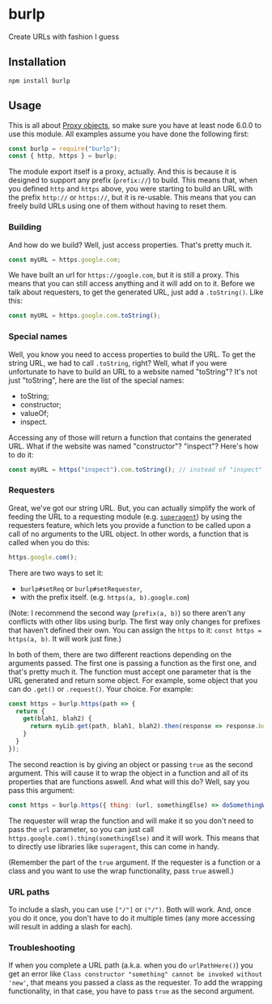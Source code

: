 # burlp
Create URLs with fashion I guess

## Installation

`npm install burlp`

## Usage

This is all about [Proxy objects](https://developer.mozilla.org/en-US/docs/Web/JavaScript/Reference/Global_Objects/Proxy), so make sure you have at least node 6.0.0 to use this module.
All examples assume you have done the following first:
```js
const burlp = require("burlp");
const { http, https } = burlp;
```

The module export itself is a proxy, actually. And this is because it is designed to support any prefix (`prefix://`) to build. This means that, when you defined `http` and `https` above, you were starting to build an URL with the prefix `http://` or `https://`, but it is re-usable. This means that you can freely build URLs using one of them without having to reset them.

### Building

And how do we build? Well, just access properties. That's pretty much it.

```js
const myURL = https.google.com;
```

We have built an url for `https://google.com`, but it is still a proxy. This means that you can still access anything and it will add on to it. Before we talk about requesters, to get the generated URL, just add a `.toString()`. Like this:

```js
const myURL = https.google.com.toString();
```

### Special names

Well, you know you need to access properties to build the URL. To get the string URL, we had to call `.toString`, right? Well, what if you were unfortunate to have to build an URL to a website named "toString"?
It's not just "toString", here are the list of the special names:
* toString;
* constructor;
* valueOf;
* inspect.

Accessing any of those will return a function that contains the generated URL. What if the website was named "constructor"? "inspect"? Here's how to do it:

```js
const myURL = https("inspect").com.toString(); // instead of "inspect" it can also be any string, it will add on.
```

### Requesters

Great, we've got our string URL. But, you can actually simplify the work of feeding the URL to a requesting module (e.g. [`superagent`](https://www.npmjs.com/package/superagent)) by using the requesters feature, which lets you provide a function to be called upon a call of no arguments to the URL object. In other words, a function that is called when you do this:

```js
https.google.com();
```

There are two ways to set it:
* `burlp#setReq` or `burlp#setRequester`,
* with the prefix itself. (e.g. `https(a, b).google.com`)

(Note: I recommend the second way (`prefix(a, b)`) so there aren't any conflicts with other libs using burlp. The first way only changes for prefixes that haven't defined their own. You can assign the `https` to it: `const https = https(a, b)`. It will work just fine.)

In both of them, there are two different reactions depending on the arguments passed. The first one is passing a function as the first one, and that's pretty much it. The function must accept one parameter that is the URL generated and return some object. For example, some object that you can do `.get()` or `.request()`. Your choice.
For example:

```js
const https = burlp.https(path => {
  return {
    get(blah1, blah2) {
      return myLib.get(path, blah1, blah2).then(response => response.body);
    }
  }
});
```

The second reaction is by giving an object or passing `true` as the second argument. This will cause it to wrap the object in a function and all of its properties that are functions aswell. And what will this do? Well, say you pass this argument:

```js
const https = burlp.https({ thing: (url, somethingElse) => doSomethingWithUrl(url, somethingElse) });
```
The requester will wrap the function and will make it so you don't need to pass the `url` parameter, so you can just call `https.google.com().thing(somethingElse)` and it will work. This means that to directly use libraries like `superagent`, this can come in handy.

(Remember the part of the `true` argument. If the requester is a function or a class and you want to use the wrap functionality, pass `true` aswell.)

### URL paths

To include a slash, you can use `["/"]` or `("/")`. Both will work. And, once you do it once, you don't have to do it multiple times (any more accessing will result in adding a slash for each).

### Troubleshooting

If when you complete a URL path (a.k.a. when you do `urlPathHere()`) you get an error like `Class constructor "something" cannot be invoked without 'new'`, that means you passed a class as the requester. To add the wrapping functionality, in that case, you have to pass `true` as the second argument.
